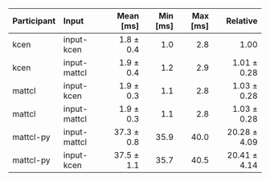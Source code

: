 | Participant | Input | Mean [ms] | Min [ms] | Max [ms] | Relative |
|:---|:---|---:|---:|---:|---:|
| kcen | input-kcen | 1.8 ± 0.4 | 1.0 | 2.8 | 1.00 |
| kcen | input-mattcl | 1.9 ± 0.4 | 1.2 | 2.9 | 1.01 ± 0.28 |
| mattcl | input-kcen | 1.9 ± 0.3 | 1.1 | 2.8 | 1.03 ± 0.28 |
| mattcl | input-mattcl | 1.9 ± 0.3 | 1.1 | 2.8 | 1.03 ± 0.28 |
| mattcl-py | input-mattcl | 37.3 ± 0.8 | 35.9 | 40.0 | 20.28 ± 4.09 |
| mattcl-py | input-kcen | 37.5 ± 1.1 | 35.7 | 40.5 | 20.41 ± 4.14 |
